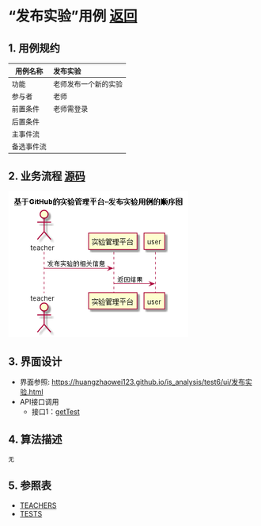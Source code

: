 # “发布实验”用例 [返回](../README.md)
## 1. 用例规约

|用例名称|发布实验|
|-------|:-------------|
|功能|老师发布一个新的实验|
|参与者|老师|
|前置条件|老师需登录|
|后置条件| |
|主事件流| |
|备选事件流| |

## 2. 业务流程 [源码](../src/发布实验.puml)
![sequence1](../发布实验顺序图.png) 
 
## 3. 界面设计
- 界面参照: https://huangzhaowei123.github.io/is_analysis/test6/ui/发布实验.html
- API接口调用
    - 接口1：[getTest](../jiekou/getTest.md) 

## 4. 算法描述
    无
    
## 5. 参照表
- [TEACHERS](../数据库设计.md/#STUDENTS)
- [TESTS](../数据库设计.md/#TESTS)

